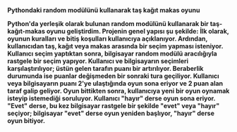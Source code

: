 ****Pythondaki random modülünü kullanarak taş kağıt makas oyunu****

**Python'da yerleşik olarak bulunan random modülünü kullanarak bir taş-kağıt-makas oyunu geliştirdim. Projenin genel yapısı şu şekilde: İlk olarak, oyunun kuralları ve bitiş koşulları kullanıcıya açıklanıyor.
Ardından, kullanıcıdan taş, kağıt veya makas arasında bir seçim yapması isteniyor. Kullanıcı seçim yaptıktan sonra, bilgisayar random modülü aracılığıyla rastgele bir seçim yapıyor. 
Kullanıcı ve bilgisayarın seçimleri karşılaştırılıyor; üstün gelen tarafın puanı bir artırılıyor. Beraberlik durumunda ise puanlar değişmeden bir sonraki tura geçiliyor. 
Kullanıcı veya bilgisayarın puanı 2'ye ulaştığında oyun sona eriyor ve 2 puan alan taraf galip geliyor. Oyun bittikten sonra, kullanıcıya yeni bir oyun oynamak isteyip istemediği soruluyor. 
Kullanıcı "hayır" derse oyun sona eriyor. "Evet" derse, bu kez bilgisayar rastgele bir şekilde "evet" veya "hayır" seçiyor; bilgisayar "evet" derse oyun yeniden başlıyor, "hayır" derse oyun bitiyor.**
